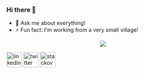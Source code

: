 ### Hi there 👋

- 💬 Ask me about everything!
- ⚡ Fun fact: I'm working from a very small village!

<p align="center">
  <img src="https://github-readme-stats.vercel.app/api?username=ysmoradi&show_icons=true&count_private=true&include_all_commits=true&theme=bear" />
</p>

[<img src='https://cdn.jsdelivr.net/npm/simple-icons@3.0.1/icons/linkedin.svg' alt='linkedin' height='40'>](https://www.linkedin.com/in/ysmoradi/)  [<img src='https://cdn.jsdelivr.net/npm/simple-icons@3.0.1/icons/twitter.svg' alt='twitter' height='40'>](https://twitter.com/ysmoradi)  [<img src='https://cdn.jsdelivr.net/npm/simple-icons@3.0.1/icons/stackoverflow.svg' alt='stackoverflow' height='40'>](https://stackoverflow.com/users/2720104/yaser-moradi?tab=profile)  
